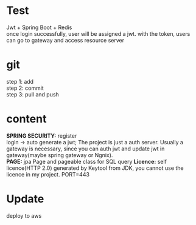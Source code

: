 # Test
Jwt + Spring Boot + Redis <br>
once login successfully, user will be assigned a jwt.
with the token, users can go to gateway and access resource server

# git 
 step 1: add
 <br>step 2: commit
 <br>step 3: pull and push
 
 # content
 <b>SPRING SECURITY:</b>
 register<br>
 login -> auto generate a jwt; The project is just a auth server. Usually a gateway is necessary, 
 since you can auth jwt and update jwt in gateway(maybe spring gateway or Ngnix).
 <br>
 <b>PAGE:</b>
 jpa Page and pageable class for SQL query
 <b>Licence:</b>
 self licence(HTTP 2.0) generated by Keytool from JDK, you cannot use the licence in my project.
  PORT=443 <br>
 # Update
 deploy to aws
 
 
 